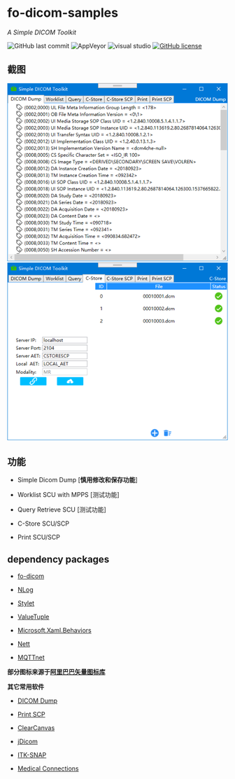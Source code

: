 # fo-dicom-samples

*A Simple DICOM Toolkit*

![GitHub last commit](https://img.shields.io/github/last-commit/kira-96/fo-dicom-samples)
![AppVeyor](https://img.shields.io/appveyor/build/kira-96/fo-dicom-samples?label=AppVeyor&style=flat&logo=appveyor)
![visual studio](https://img.shields.io/badge/Visual%20Studio-2019-%235c2d91?logo=Visual%20Studio)
[![GitHub license](https://img.shields.io/github/license/kira-96/fo-dicom-samples)](https://github.com/kira-96/fo-dicom-samples/blob/master/LICENSE)

## 截图

![dump](screenshot/Snipaste_2020-05-25_17-18-23.png)
![c-store](screenshot/Snipaste_2020-05-21_13-27-11.png)

## 功能

- Simple Dicom Dump [**慎用修改和保存功能**]

- Worklist SCU with MPPS [测试功能]

- Query Retrieve SCU [测试功能]

- C-Store SCU/SCP

- Print SCU/SCP

## dependency packages

- [fo-dicom](https://github.com/fo-dicom/fo-dicom)

- [NLog](https://nlog-project.org/)

- [Stylet](https://github.com/canton7/Stylet)

- [ValueTuple](https://www.nuget.org/packages/System.ValueTuple/)

- [Microsoft.Xaml.Behaviors](https://github.com/Microsoft/XamlBehaviorsWpf)

- [Nett](https://github.com/paiden/Nett)

- [MQTTnet](https://github.com/chkr1011/MQTTnet)

**部分图标来源于[阿里巴巴矢量图标库](https://www.iconfont.cn/)**

**其它常用软件**

- [DICOM Dump](http://www.makhaon.com/index.php?lng=en&p=products&id=dicomdump)

- [Print SCP](http://www.charruasoft.com/products/printscp/)

- [ClearCanvas](https://www.clearcanvas.ca/)

- [jDicom](http://members.chello.at/petra.kirchdorfer/jdicom/)

- [ITK-SNAP](http://www.itksnap.org/pmwiki/pmwiki.php)

- [Medical Connections](https://www.dicomserver.co.uk/)
